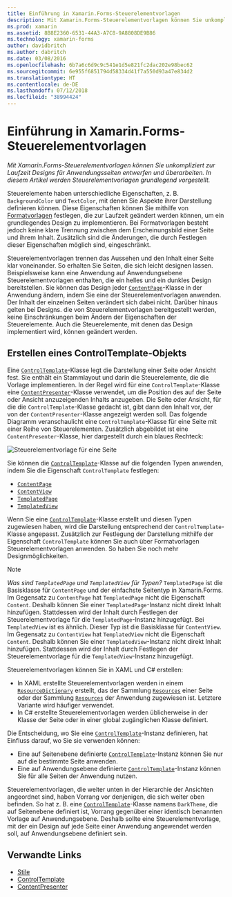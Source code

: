 ```yaml
---
title: Einführung in Xamarin.Forms-Steuerelementvorlagen
description: Mit Xamarin.Forms-Steuerelementvorlagen können Sie unkompliziert zur Laufzeit Designs für Anwendungsseiten entwerfen und überarbeiten. In diesem Artikel werden Steuerelementvorlagen grundlegend vorgestellt.
ms.prod: xamarin
ms.assetid: 8B8E2360-6531-44A3-A7C8-9A8808DE9B86
ms.technology: xamarin-forms
author: davidbritch
ms.author: dabritch
ms.date: 03/08/2016
ms.openlocfilehash: 6b7a6c6d9c9c541e1d5e821fc2dac202e98bec62
ms.sourcegitcommit: 6e955f6851794d58334d41f7a550d93a47e834d2
ms.translationtype: HT
ms.contentlocale: de-DE
ms.lasthandoff: 07/12/2018
ms.locfileid: "38994424"
---
```

# <a name="introduction-to-xamarinforms-control-templates"></a>Einführung in Xamarin.Forms-Steuerelementvorlagen

_Mit Xamarin.Forms-Steuerelementvorlagen können Sie unkompliziert zur Laufzeit Designs für Anwendungsseiten entwerfen und überarbeiten. In diesem Artikel werden Steuerelementvorlagen grundlegend vorgestellt._

Steuerelemente haben unterschiedliche Eigenschaften, z. B. `BackgroundColor` und `TextColor`, mit denen Sie Aspekte ihrer Darstellung definieren können. Diese Eigenschaften können Sie mithilfe von [Formatvorlagen](~/xamarin-forms/user-interface/styles/index.md) festlegen, die zur Laufzeit geändert werden können, um ein grundlegendes Design zu implementieren. Bei Formatvorlagen besteht jedoch keine klare Trennung zwischen dem Erscheinungsbild einer Seite und ihrem Inhalt. Zusätzlich sind die Änderungen, die durch Festlegen dieser Eigenschaften möglich sind, eingeschränkt.

Steuerelementvorlagen trennen das Aussehen und den Inhalt einer Seite klar voneinander. So erhalten Sie Seiten, die sich leicht designen lassen. Beispielsweise kann eine Anwendung auf Anwendungsebene Steuerelementvorlagen enthalten, die ein helles und ein dunkles Design bereitstellen. Sie können das Design jeder [`ContentPage`](xref:Xamarin.Forms.ContentPage)-Klasse in der Anwendung ändern, indem Sie eine der Steuerelementvorlagen anwenden. Der Inhalt der einzelnen Seiten verändert sich dabei nicht. Darüber hinaus gelten bei Designs. die von Steuerelementvorlagen bereitgestellt werden, keine Einschränkungen beim Ändern der Eigenschaften der Steuerelemente. Auch die Steuerelemente, mit denen das Design implementiert wird, können geändert werden.

## <a name="creating-a-controltemplate"></a>Erstellen eines ControlTemplate-Objekts

Eine [`ControlTemplate`](xref:Xamarin.Forms.ControlTemplate)-Klasse legt die Darstellung einer Seite oder Ansicht fest. Sie enthält ein Stammlayout und darin die Steuerelemente, die die Vorlage implementieren. In der Regel wird für eine `ControlTemplate`-Klasse eine [`ContentPresenter`](xref:Xamarin.Forms.ContentPresenter)-Klasse verwendet, um die Position des auf der Seite oder Ansicht anzuzeigenden Inhalts anzugeben. Die Seite oder Ansicht, für die die `ControlTemplate`-Klasse gedacht ist, gibt dann den Inhalt vor, der von der `ContentPresenter`-Klasse angezeigt werden soll. Das folgende Diagramm veranschaulicht eine `ControlTemplate`-Klasse für eine Seite mit einer Reihe von Steuerelementen. Zusätzlich abgebildet ist eine `ContentPresenter`-Klasse, hier dargestellt durch ein blaues Rechteck:

![](introduction-images/control-template.png "Steuerelementvorlage für eine Seite")

Sie können die [`ControlTemplate`](xref:Xamarin.Forms.ControlTemplate)-Klasse auf die folgenden Typen anwenden, indem Sie die Eigenschaft `ControlTemplate` festlegen:

- [`ContentPage`](xref:Xamarin.Forms.ContentPage)
- [`ContentView`](xref:Xamarin.Forms.ContentView)
- [`TemplatedPage`](xref:Xamarin.Forms.TemplatedPage)
- [`TemplatedView`](xref:Xamarin.Forms.TemplatedView)

Wenn Sie eine [`ControlTemplate`](xref:Xamarin.Forms.ControlTemplate)-Klasse erstellt und diesen Typen zugewiesen haben, wird die Darstellung entsprechend der `ControlTemplate`-Klasse angepasst. Zusätzlich zur Festlegung der Darstellung mithilfe der Eigenschaft `ControlTemplate` können Sie auch über Formatvorlagen Steuerelementvorlagen anwenden. So haben Sie noch mehr Designmöglichkeiten.

> [!NOTE]
>  *Was sind `TemplatedPage` und `TemplatedView` für Typen?* `TemplatedPage` ist die Basisklasse für `ContentPage` und der einfachste Seitentyp in Xamarin.Forms. Im Gegensatz zu `ContentPage` hat `TemplatedPage` nicht die Eigenschaft `Content`. Deshalb können Sie einer `TemplatedPage`-Instanz nicht direkt Inhalt hinzufügen. Stattdessen wird der Inhalt durch Festlegen der Steuerelementvorlage für die `TemplatedPage`-Instanz hinzugefügt. Bei `TemplatedView` ist es ähnlich. Dieser Typ ist die Basisklasse für `ContentView`. Im Gegensatz zu `ContentView` hat `TemplatedView` nicht die Eigenschaft `Content`. Deshalb können Sie einer `TemplatedView`-Instanz nicht direkt Inhalt hinzufügen. Stattdessen wird der Inhalt durch Festlegen der Steuerelementvorlage für die `TemplatedView`-Instanz hinzugefügt.

Steuerelementvorlagen können Sie in XAML und C# erstellen:

- In XAML erstellte Steuerelementvorlagen werden in einem [`ResourceDictionary`](xref:Xamarin.Forms.ResourceDictionary) erstellt, das der Sammlung [`Resources`](xref:Xamarin.Forms.VisualElement.Resources) einer Seite oder der Sammlung [`Resources`](xref:Xamarin.Forms.Application.Resources) der Anwendung zugewiesen ist. Letztere Variante wird häufiger verwendet.
- In C# erstellte Steuerelementvorlagen werden üblicherweise in der Klasse der Seite oder in einer global zugänglichen Klasse definiert.

Die Entscheidung, wo Sie eine [`ControlTemplate`](xref:Xamarin.Forms.ControlTemplate)-Instanz definieren, hat Einfluss darauf, wo Sie sie verwenden können:

- Eine auf Seitenebene definierte [`ControlTemplate`](xref:Xamarin.Forms.ControlTemplate)-Instanz können Sie nur auf die bestimmte Seite anwenden.
- Eine auf Anwendungsebene definierte [`ControlTemplate`](xref:Xamarin.Forms.ControlTemplate)-Instanz können Sie für alle Seiten der Anwendung nutzen.

Steuerelementvorlagen, die weiter unten in der Hierarchie der Ansichten angeordnet sind, haben Vorrang vor denjenigen, die sich weiter oben befinden. So hat z. B. eine [`ControlTemplate`](xref:Xamarin.Forms.ControlTemplate)-Klasse namens `DarkTheme`, die auf Seitenebene definiert ist, Vorrang gegenüber einer identisch benannten Vorlage auf Anwendungsebene. Deshalb sollte eine Steuerelementvorlage, mit der ein Design auf jede Seite einer Anwendung angewendet werden soll, auf Anwendungsebene definiert sein.


## <a name="related-links"></a>Verwandte Links

- [Stile](~/xamarin-forms/user-interface/styles/index.md)
- [ControlTemplate](xref:Xamarin.Forms.ControlTemplate)
- [ContentPresenter](xref:Xamarin.Forms.ContentPresenter)

